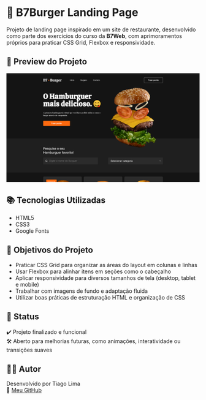# 🍔 B7Burger Landing Page

Projeto de landing page inspirado em um site de restaurante, desenvolvido como parte dos exercícios do curso da **B7Web**, com aprimoramentos próprios para praticar CSS Grid, Flexbox e responsividade.

## 📸 Preview do Projeto

<img src="b7burger.png" alt="b7burger"/> 

## 📚 Tecnologias Utilizadas

- HTML5
- CSS3
- Google Fonts


## 🎯 Objetivos do Projeto

- Praticar CSS Grid para organizar as áreas do layout em colunas e linhas
- Usar Flexbox para alinhar itens em seções como o cabeçalho
- Aplicar responsividade para diversos tamanhos de tela (desktop, tablet e mobile)
- Trabalhar com imagens de fundo e adaptação fluida
- Utilizar boas práticas de estruturação HTML e organização de CSS

## 🧪 Status

✔️ Projeto finalizado e funcional  
🛠️ Aberto para melhorias futuras, como animações, interatividade ou transições suaves

## 👨‍💻 Autor

Desenvolvido por Tiago Lima  
🔗 [Meu GitHub](https://github.com/ti-limaa)
